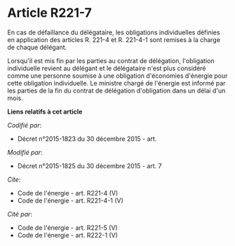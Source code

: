 # Article R221-7

En cas de défaillance du délégataire, les obligations individuelles définies en application des articles R. 221-4 et R.
221-4-1 sont remises à la charge de chaque délégant. 

Lorsqu'il est mis fin par les parties au contrat de délégation, l'obligation individuelle revient au délégant et le
délégataire n'est plus considéré comme une personne soumise à une obligation d'économies d'énergie pour cette obligation
individuelle. Le ministre chargé de l'énergie est informé par les parties de la fin du contrat de délégation d'obligation
dans un délai d'un mois.

**Liens relatifs à cet article**

_Codifié par_:

  - Décret n°2015-1823 du 30 décembre 2015 - art.

_Modifié par_:

  - Décret n°2015-1825 du 30 décembre 2015 - art. 7

_Cite_:

  - Code de l'énergie - art. R221-4 (V)
  - Code de l'énergie - art. R221-4-1 (V)

_Cité par_:

  - Code de l'énergie - art. R221-5 (V)
  - Code de l'énergie - art. R222-1 (V)
